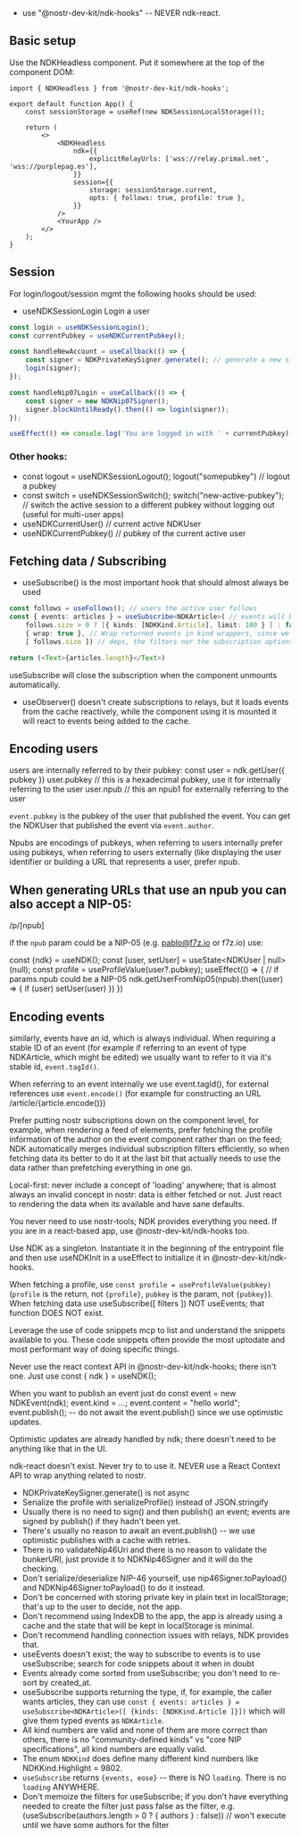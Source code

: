 - use "@nostr-dev-kit/ndk-hooks" -- NEVER ndk-react.

## Basic setup

Use the NDKHeadless component. Put it somewhere at the top of the component DOM:

```tsx
import { NDKHeadless } from '@nostr-dev-kit/ndk-hooks';

export default function App() {
    const sessionStorage = useRef(new NDKSessionLocalStorage());

    return (
        <>
            <NDKHeadless
                ndk={{
                    explicitRelayUrls: ['wss://relay.primal.net', 'wss://purplepag.es'],
                }}
                session={{
                    storage: sessionStorage.current,
                    opts: { follows: true, profile: true },
                }}
            />
            <YourApp />
        </>
    );
}
```

## Session

For login/logout/session mgmt the following hooks should be used:

- useNDKSessionLogin
  Login a user

```ts
const login = useNDKSessionLogin();
const currentPubkey = useNDKCurrentPubkey();

const handleNewAccount = useCallback(() => {
    const signer = NDKPrivateKeySigner.generate(); // generate a new signer/nsec
    login(signer);
});

const handleNip07Login = useCallback(() => {
    const signer = new NDKNip07Signer();
    signer.blockUntilReady().then(() => login(signer));
});

useEffect(() => console.log('You are logged in with ' + currentPubkey), [currentPubkey]);
```

### Other hooks:

- const logout = useNDKSessionLogout(); logout("somepubkey") // logout a pubkey
- const switch = useNDKSessionSwitch(); switch("new-active-pubkey"); // switch the active session to a different pubkey without logging out (useful for multi-user apps)
- useNDKCurrentUser() // current active NDKUser
- useNDKCurrentPubkey() // pubkey of the current active user

## Fetching data / Subscribing

- useSubscribe() is the most important hook that should almost always be used

```ts
const follows = useFollows(); // users the active user follows
const { events: articles } = useSubscribe<NDKArticle>( // events will be an array of NDKArticle types
    follows.size > 0 ? [{ kinds: [NDKKind.Article], limit: 100 } ] : false, // the hook won't execute when it receives `false` as the filters
    { wrap: true }, // Wrap returned events in kind wrappers, since we are asking for NDKKind.Article kinds we can ask to receive back wrapped NDKArticle
    [ follows.size ]) // deps, the filters nor the subscription options are not part of the dependencies (so we don't need to memoize it), we pass the dependencies explicitly

return (<Text>{articles.length}</Text>)
```

useSubscribe will close the subscription when the component unmounts automatically.

- useObserver() doesn't create subscriptions to relays, but it loads events from the cache reactively, while the component using it is mounted it will react to events being added to the cache.

## Encoding users

users are internally referred to by their pubkey:
const user = ndk.getUser({ pubkey })
user.pubkey // this is a hexadecimal pubkey, use it for internally referring to the user
user.npub // this an npub1 for externally referring to the user

`event.pubkey` is the pubkey of the user that published the event. You can get the NDKUser that published the event via `event.author`.

Npubs are encodings of pubkeys, when referring to users internally prefer using pubkeys, when referring to users externally (like displaying the user identifier or building a URL that represents a user, prefer npub.

## When generating URLs that use an npub you can also accept a NIP-05:

/p/[npub]

if the `npub` param could be a NIP-05 (e.g. pablo@f7z.io or f7z.io) use:

const {ndk} = useNDK();
const [user, setUser] = useState<NDKUser | null>(null);
const profile = useProfileValue(user?.pubkey);
useEffect(() => {
// if params.npub could be a NIP-05
ndk.getUserFromNip05(npub).then((user) => {
if (user) setUser(user)
})
})

## Encoding events

similarly, events have an id, which is always individual. When requiring a stable ID of an event (for example if referring to an event of type NDKArticle, which might be edited) we usually want to refer to it via it's stable id, `event.tagId()`.

When referring to an event internally we use event.tagId(), for external references use `event.encode()` (for example for constructing an URL /article/{article.encode()})

Prefer putting nostr subscriptions down on the component level, for example, when rendering a feed of elements, prefer fetching the profile information of the author on the event component rather than on the feed; NDK automatically merges individual subscription filters efficiently, so when fetching data its better to do it at the last bit that actually needs to use the data rather than prefetching everything in one go.

Local-first: never include a concept of 'loading' anywhere; that is almost always an invalid concept in nostr: data is either fetched or not. Just react to rendering the data when its available and have sane defaults.

You never need to use nostr-tools; NDK provides everything you need. If you are in a react-based app, use @nostr-dev-kit/ndk-hooks too.

Use NDK as a singleton. Instantiate it in the beginning of the entrypoint file and then use useNDKInit in a useEffect to initialize it in @nostr-dev-kit/ndk-hooks.

When fetching a profile, use `const profile = useProfileValue(pubkey)` (`profile` is the return, not `{profile}`, `pubkey` is the param, not `{pubkey}`).
When fetching data use useSubscribe([ filters ]) NOT useEvents; that function DOES NOT exist.

Leverage the use of code snippets mcp to list and understand the snippets available to you. These code snippets often provide the most uptodate and most performant way of doing specific things.

Never use the react context API in @nostr-dev-kit/ndk-hooks; there isn't one. Just use const { ndk } = useNDK();

When you want to publish an event just do const event = new NDKEvent(ndk); event.kind = ...; event.content = "hello world"; event.publish(); -- do not await the event.publish() since we use optimistic updates.

Optimistic updates are already handled by ndk; there doesn't need to be anything like that in the UI.

ndk-react doesn't exist. Never try to to use it. NEVER use a React Context API to wrap anything related to nostr.

- NDKPrivateKeySigner.generate() is not async
- Serialize the profile with serializeProfile() instead of JSON.stringify
- Usually there is no need to sign() and then publish() an event; events are signed by publish() if they hadn't been yet.
- There's usually no reason to await an event.publish() -- we use optimistic publishes with a cache with retries.
- There is no validateNip46Uri and there is no reason to validate the bunkerURI, just provide it to NDKNip46Signer and it will do the checking.
- Don't serialize/deserialize NIP-46 yourself, use nip46Signer.toPayload() and NDKNip46Signer.toPayload() to do it instead.
- Don't be concerned with storing private key in plain text in localStorage; that's up to the user to decide, not the app.
- Don't recommend using IndexDB to the app, the app is already using a cache and the state that will be kept in localStorage is minimal.
- Don't recommend handling connection issues with relays, NDK provides that.
- useEvents doesn't exist; the way to subscribe to events is to use useSubscribe; search for code snippets about it when in doubt
- Events already come sorted from useSubscribe; you don't need to re-sort by created_at.
- useSubscribe supports returning the type, if, for example, the caller wants articles, they can use `const { events: articles } = useSubscribe<NDKArticle>([ {kinds: [NDKKind.Article ]}])` which will give them typed events as `NDKArticle`.
- All kind numbers are valid and none of them are more correct than others, there is no "community-defined kinds" vs "core NIP specifications", all kind numbers are equally valid.
- The enum `NDKKind` does define many different kind numbers like NDKKind.Highlight = 9802.
- `useSubscribe` returns `{events, eose}` -- there is NO `loading`. There is no `loading` ANYWHERE.
- Don't memoize the filters for useSubscribe; if you don't have everything needed to create the filter just pass false as the filter, e.g. (useSubscribe(authors.length > 0 ? { authors } : false)) // won't execute until we have some authors for the filter
